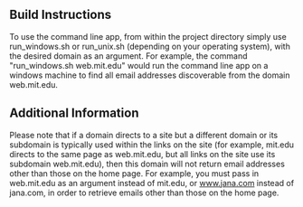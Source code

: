 Build Instructions
-----------------------
To use the command line app, from within the project directory simply use run_windows.sh or run_unix.sh (depending on
your operating system), with the desired domain as an argument.  For example, the command "run_windows.sh web.mit.edu"
would run the command line app on a windows machine to find all email addresses discoverable from the domain
web.mit.edu.

Additional Information
-----------------------
Please note that if a domain directs to a site but a different domain or its subdomain is typically used within the
links on the site (for example, mit.edu directs to the same page as web.mit.edu, but all links on the site use its
subdomain web.mit.edu), then this domain will not return email addresses other than those on the home page. For example,
you must pass in web.mit.edu as an argument instead of mit.edu, or www.jana.com instead of jana.com, in order to
retrieve emails other than those on the home page.